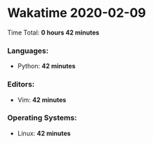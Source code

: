 # Wakatime 2020-02-09

Time Total: **0 hours 42 minutes**

### Languages:
- Python: **42 minutes** 

### Editors:
- Vim: **42 minutes** 

### Operating Systems:
- Linux: **42 minutes** 

